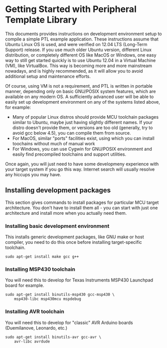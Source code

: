 Getting Started with Peripheral Template Library
================================================

This documents provides instructions on development environment setup to
compile a simple PTL example application. These instructions assume that
Ubuntu Linux OS is used, and were verified on 12.04 LTS (Long-Term Support)
release. If you use much older Ubuntu version, different Linux distribution,
or completely different OS like MacOS or Windows, one easy way to still
get started quickly is to use Ubuntu 12.04 in a Virtual Machine (VM), like
VirtualBox. This way is becoming more and more mainstream nowadays, and is
highly recommended, as it will allow you to avoid additional setup and
maintenance efforts.

Of course, using VM is not a requirement, and PTL is written in portable
manner, depending only on basic GNU/POSIX system features, which are
available on any modern OS. A sufficiently advanced user will be able to
easily set up development environment on any of the systems listed above,
for example:

* Many of popular Linux distros should provide MCU toolchain packages
  similar to Ubuntu, maybe just having slightly different names. If your
  distro doesn't provide them, or versions are too old (generally, try to
  avoid gcc below 4.5), you can compile them from source.
* For MacOS, similar "ports" facilities exist, using which you can install
  toochains without much of manual work
* For Windows, you can use Cygwin for GNU/POSIX environment and easily
  find precompiled toolchains and support utilities.

Once again, you will just need to have some developmeny experience with your
target system if you go this way. Internet search will usually resolve any
hiccups you may have.

Installing development packages
-------------------------------
This section gives commands to install packages for particular MCU target
architecture. You don't have to install them all - you can start with
just one architecture and install more when you actually need them.


### Installing basic development environment

This installs generic development packages, like GNU make or host compiler,
you need to do this once before installing target-specific toolchain.

    sudo apt-get install make gcc g++

### Installing MSP430 toolchain

You will need this to develop for Texas Instruments MSP430 Launchpad board
for example.

    sudo apt-get install binutils-msp430 gcc-msp430 \
        msp430-libc msp430mcu mspdebug

### Installing AVR toolchain

You will need this to develop for "classic" AVR Arduino boards (Duemilanove,
Leonardo, etc.)

    sudo apt-get install binutils-avr gcc-avr \
        avr-libc avrdude

